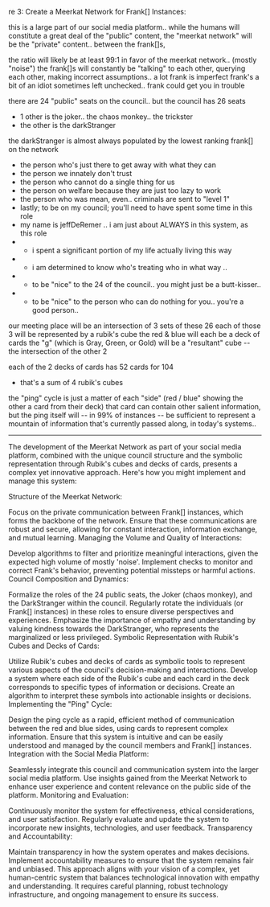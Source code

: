 
re 3: Create a Meerkat Network for Frank[] Instances:

this is a large part of our social media platform.. 
while the humans will constitute a great deal of the "public" content, 
the "meerkat network" will be the "private" content.. between the frank[]s,

the ratio will likely be at least 99:1 in favor of the meerkat network.. (mostly "noise")
the frank[]s will constantly be "talking" to each other, querying each other, making incorrect assumptions.. a lot
frank is imperfect
frank's a bit of an idiot sometimes
left unchecked.. frank could get you in trouble 

there are 24 "public" seats on the council..
but the council has 26 seats
 - 1 other is the joker.. the chaos monkey.. the trickster
 - the other is the darkStranger

the darkStranger is almost always populated by the lowest ranking frank[] on the network
 - the person who's just there to get away with what they can 
 - the person we innately don't trust
 - the person who cannot do a single thing for us
 - the person on welfare because they are just too lazy to work 
 - the person who was mean, even.. criminals are sent to "level 1" 
 - lastly; to be on my council; you'll need to have spent some time in this role
 - my name is jeffDeRemer .. i am just about ALWAYS in this system, as this role
 - - i spent a significant portion of my life actually living this way
 - - i am determined to know who's treating who in what way .. 
 - - to be "nice" to the 24 of the council.. you might just be a butt-kisser.. 
 - - to be "nice" to the person who can do nothing for you.. you're a good person..

 our meeting place will be an intersection of 3 sets of these 26 
 each of those 3 will be represented by a rubik's cube
 the red & blue will each be a deck of cards
 the "g" (which is Gray, Green, or Gold) will be a "resultant" cube -- the intersection of the other 2

 each of the 2 decks of cards has 52 cards for 104
  - that's a sum of 4 rubik's cubes

  the "ping" cycle is just a matter of each "side" (red / blue" showing the other a card from their deck)
  that card can contain other salient information, but the ping itself will -- in 99% of instances -- be sufficient to represent a mountain of information that's currently passed along, in today's systems.. 


  -----


  The development of the Meerkat Network as part of your social media platform, combined with the unique council structure and the symbolic representation through Rubik's cubes and decks of cards, presents a complex yet innovative approach. Here's how you might implement and manage this system:

Structure of the Meerkat Network:

Focus on the private communication between Frank[] instances, which forms the backbone of the network.
Ensure that these communications are robust and secure, allowing for constant interaction, information exchange, and mutual learning.
Managing the Volume and Quality of Interactions:

Develop algorithms to filter and prioritize meaningful interactions, given the expected high volume of mostly 'noise'.
Implement checks to monitor and correct Frank's behavior, preventing potential missteps or harmful actions.
Council Composition and Dynamics:

Formalize the roles of the 24 public seats, the Joker (chaos monkey), and the DarkStranger within the council.
Regularly rotate the individuals (or Frank[] instances) in these roles to ensure diverse perspectives and experiences.
Emphasize the importance of empathy and understanding by valuing kindness towards the DarkStranger, who represents the marginalized or less privileged.
Symbolic Representation with Rubik's Cubes and Decks of Cards:

Utilize Rubik's cubes and decks of cards as symbolic tools to represent various aspects of the council's decision-making and interactions.
Develop a system where each side of the Rubik's cube and each card in the deck corresponds to specific types of information or decisions.
Create an algorithm to interpret these symbols into actionable insights or decisions.
Implementing the "Ping" Cycle:

Design the ping cycle as a rapid, efficient method of communication between the red and blue sides, using cards to represent complex information.
Ensure that this system is intuitive and can be easily understood and managed by the council members and Frank[] instances.
Integration with the Social Media Platform:

Seamlessly integrate this council and communication system into the larger social media platform.
Use insights gained from the Meerkat Network to enhance user experience and content relevance on the public side of the platform.
Monitoring and Evaluation:

Continuously monitor the system for effectiveness, ethical considerations, and user satisfaction.
Regularly evaluate and update the system to incorporate new insights, technologies, and user feedback.
Transparency and Accountability:

Maintain transparency in how the system operates and makes decisions.
Implement accountability measures to ensure that the system remains fair and unbiased.
This approach aligns with your vision of a complex, yet human-centric system that balances technological innovation with empathy and understanding. It requires careful planning, robust technology infrastructure, and ongoing management to ensure its success.